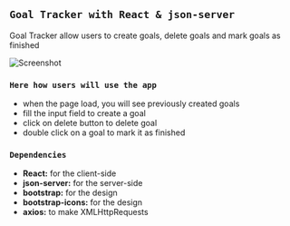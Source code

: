 ## `Goal Tracker with React & json-server`

Goal Tracker allow users to create goals, delete goals and mark goals as finished

![Screenshot](https://github.com/pedrasfloki/react-goal-tracker/blob/main/goal%20tracker.png)

### `Here how users will use the app`

- when the page load, you will see previously created goals
- fill the input field to create a goal
- click on delete button to delete goal
- double click on a goal to mark it as finished

### `Dependencies`

- **React:** for the client-side
- **json-server:** for the server-side
- **bootstrap:** for the design
- **bootstrap-icons:** for the design
- **axios:** to make XMLHttpRequests
